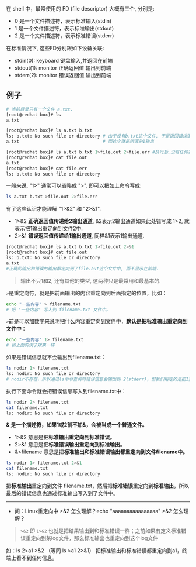 在 shell 中，最常使用的 FD (file descriptor) 大概有三个, 分别是:

- 0 是一个文件描述符，表示标准输入(stdin)
- 1 是一个文件描述符，表示标准输出(stdout)
- 2 是一个文件描述符，表示标准错误(stderr)

在标准情况下, 这些FD分别跟如下设备关联:

- stdin(0): keyboard 键盘输入,并返回在前端
- stdout(1): monitor 正确返回值 输出到前端
- stderr(2): monitor 错误返回值 输出到前端

## 例子

``` bash
# 当前目录只有一个文件 a.txt.
[root@redhat box]# ls
a.txt

[root@redhat box]# ls a.txt b.txt
ls: b.txt: No such file or directory # 由于没有b.txt这个文件, 于是返回错误值, 这就是所谓的2输出
a.txt                                # 而这个就是所谓的1输出
```

``` bash
[root@redhat box]# ls a.txt b.txt 1>file.out 2>file.err #执行后,没有任何返回值. 返回值都重定向到相应的文件中了,而不再前端显示
[root@redhat box]# cat file.out
a.txt
[root@redhat box]# cat file.err
ls: b.txt: No such file or directory
```

一般来说, "1>" 通常可以省略成 ">". 即可以把如上命令写成:

```bash
ls a.txt b.txt >file.out 2>file.err
```

有了这些认识才能理解 "1>&2" 和 "2>&1".

- 1>&2 **正确返回值传递给2输出通道**, &2表示2输出通道如果此处错写成 1>2, 就表示把1输出重定向到文件2中.
- 2>&1 **错误返回值传递给1输出通道**, 同样&1表示1输出通道.

```bash
[root@redhat box]# ls a.txt b.txt 1>file.out 2>&1
[root@redhat box]# cat file.out
ls: b.txt: No such file or directory
a.txt
#正确的输出和错误的输出都定向到了file.out这个文件中, 而不显示在前端.
```

>输出不只1和2, 还有其他的类型, 这两种只是最常用和最基本的.

 `>`是重定向符，就是把前面输出的内容重定向到后面指定的位置，比如：

```bash
echo "一些内容" > filename.txt
# 把 "一些内容" 写入到 filename.txt 文件中。
```

`>`前是可以加数字来说明把什么内容重定向到文件中，**默认是把标准输出重定向到文件中**：

```bash
echo "一些内容" 1> filename.txt
# 和上面的例子效果一样
```

如果是错误信息就不会输出到filename.txt：

```bash
ls nodir 1> filename.txt
ls: nodir: No such file or directory
# nodir不存在，所以通过ls命令查询时错误信息会输出到 2(stderr)，但我们指定的是把1重定向到filename.txt，所以上面命令执行完后，filename.txt中是没有内容的。
```

执行下面命令就会把错误信息写入到filename.txt中：

```bash
ls nodir 2> filename.txt
cat filename.txt
ls: nodir: No such file or directory
```

**& 是一个描述符，如果1或2前不加&，会被当成一个普通文件。**

- 1>&2 意思是把**标准输出重定向到标准错误。**
- 2>&1 意思是把**标准错误输出重定向到标准输出。**
- &>filename 意思是把**标准输出和标准错误输出都重定向到文件filename中。**

```bash
ls nodir 1> filename.txt 2>&1
cat filename.txt
ls: nodir: No such file or directory
```

把**标准输出**重定向到文件 filename.txt，然后把**标准错误**重定向到**标准输出**，所以最后的错误信息也通过标准输出写入到了文件中。

---

- 问：Linux重定向中 >&2 怎么理解？echo "aaaaaaaaaaaaaaaa" >&2 怎么理解？

> `>&2` 即 `1>&2` 也就是把结果输出到和标准错误一样；之前如果有定义标准错误重定向到某log文件，那么标准输出也重定向到这个log文件

如：ls 2>a1 >&2 （等同 ls >a1 2>&1）
把标准输出和标准错误都重定向到a1，终端上看不到任何信息。
